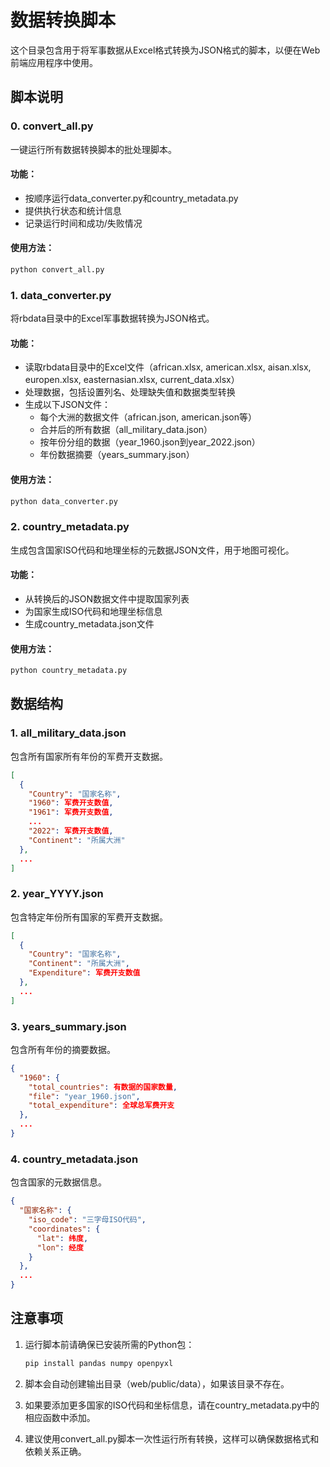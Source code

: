 # 数据转换脚本

这个目录包含用于将军事数据从Excel格式转换为JSON格式的脚本，以便在Web前端应用程序中使用。

## 脚本说明

### 0. convert_all.py

一键运行所有数据转换脚本的批处理脚本。

#### 功能：

- 按顺序运行data_converter.py和country_metadata.py
- 提供执行状态和统计信息
- 记录运行时间和成功/失败情况

#### 使用方法：

```bash
python convert_all.py
```

### 1. data_converter.py

将rbdata目录中的Excel军事数据转换为JSON格式。

#### 功能：

- 读取rbdata目录中的Excel文件（african.xlsx, american.xlsx, aisan.xlsx, europen.xlsx, easternasian.xlsx, current_data.xlsx）
- 处理数据，包括设置列名、处理缺失值和数据类型转换
- 生成以下JSON文件：
  - 每个大洲的数据文件（african.json, american.json等）
  - 合并后的所有数据（all_military_data.json）
  - 按年份分组的数据（year_1960.json到year_2022.json）
  - 年份数据摘要（years_summary.json）

#### 使用方法：

```bash
python data_converter.py
```

### 2. country_metadata.py

生成包含国家ISO代码和地理坐标的元数据JSON文件，用于地图可视化。

#### 功能：

- 从转换后的JSON数据文件中提取国家列表
- 为国家生成ISO代码和地理坐标信息
- 生成country_metadata.json文件

#### 使用方法：

```bash
python country_metadata.py
```

## 数据结构

### 1. all_military_data.json

包含所有国家所有年份的军费开支数据。

```json
[
  {
    "Country": "国家名称",
    "1960": 军费开支数值,
    "1961": 军费开支数值,
    ...
    "2022": 军费开支数值,
    "Continent": "所属大洲"
  },
  ...
]
```

### 2. year_YYYY.json

包含特定年份所有国家的军费开支数据。

```json
[
  {
    "Country": "国家名称",
    "Continent": "所属大洲",
    "Expenditure": 军费开支数值
  },
  ...
]
```

### 3. years_summary.json

包含所有年份的摘要数据。

```json
{
  "1960": {
    "total_countries": 有数据的国家数量,
    "file": "year_1960.json",
    "total_expenditure": 全球总军费开支
  },
  ...
}
```

### 4. country_metadata.json

包含国家的元数据信息。

```json
{
  "国家名称": {
    "iso_code": "三字母ISO代码",
    "coordinates": {
      "lat": 纬度,
      "lon": 经度
    }
  },
  ...
}
```

## 注意事项

1. 运行脚本前请确保已安装所需的Python包：
   ```bash
   pip install pandas numpy openpyxl
   ```

2. 脚本会自动创建输出目录（web/public/data），如果该目录不存在。

3. 如果要添加更多国家的ISO代码和坐标信息，请在country_metadata.py中的相应函数中添加。

4. 建议使用convert_all.py脚本一次性运行所有转换，这样可以确保数据格式和依赖关系正确。 